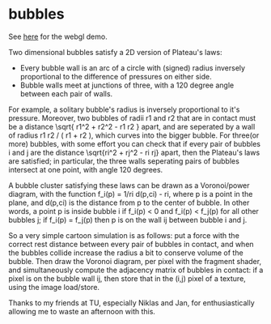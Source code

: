 # bubbles

See [here](https://littlebadger.github.io/bblwebgl.html) for the webgl demo.

Two dimensional bubbles satisfy a 2D version of Plateau's laws:
 * Every bubble wall is an arc of a circle with (signed) radius inversely proportional to the difference of pressures on either side. 
 * Bubble walls meet at junctions of three, with a 120 degree angle between each pair of walls.

For example, a solitary bubble's radius is inversely proportional to it's pressure. Moreover, two bubbles of radii r1 and r2 that are in contact must be a distance \sqrt{ r1^2 + r2^2 - r1 r2 } apart, and are seperated by a wall of radius r1 r2 / ( r1 + r2 ), which curves into the bigger bubble. For three(or more) bubbles, with some effort you can check that if every pair of bubbles i and j are the distance \sqrt{ri^2 + rj^2 - ri rj} apart, then the Plateau's laws are satisfied; in particular, the three walls seperating pairs of bubbles intersect at one point, with angle 120 degrees. 

A bubble cluster satisfying these laws can be drawn as a Voronoi/power diagram, with the function f_i(p) = 1/ri d(p,ci) - ri, where p is a point in the plane, and d(p,ci) is the distance from p to the center of bubble. In other words, a point p is inside bubble i if f_i(p) < 0 and f_i(p) < f_j(p) for all other bubbles j; if f_i(p) = f_j(p) then p is on the wall ij between bubble i and j.

So a very simple cartoon simulation is as follows: put a force with the correct rest distance between every pair of bubbles in contact, and when the bubbles collide increase the radius a bit to conserve volume of the bubble. Then draw the Voronoi diagram, per pixel with the fragment shader, and simultaneously compute the adjacency matrix of bubbles in contact: if a pixel is on the bubble wall ij, then store that in the (i,j) pixel of a texture, using the image load/store.

Thanks to my friends at TU, especially Niklas and Jan, for enthusiastically allowing me to waste an afternoon with this.



